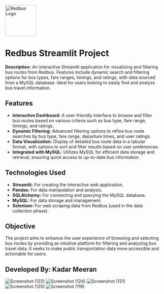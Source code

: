 <img src="https://github.com/user-attachments/assets/bdfddf33-c74e-4327-968f-580cc6ae383d" alt="Redbus Logo" width="100"/>

# Redbus Streamlit Project

**Description:**
An interactive Streamlit application for visualizing and filtering bus routes from Redbus. Features include dynamic search and filtering options for bus types, fare ranges, timings, and ratings, with data sourced from a MySQL database. Ideal for users looking to easily find and analyze bus travel information.

## Features
- **Interactive Dashboard:** A user-friendly interface to browse and filter bus routes based on various criteria such as bus type, fare range, timings, and ratings.
- **Dynamic Filtering:** Advanced filtering options to refine bus route searches by bus type, fare range, departure times, and user ratings.
- **Data Visualization:** Display of detailed bus route data in a tabular format, with options to sort and filter results based on user preferences.
- **Integrated with MySQL:** Utilizes MySQL for efficient data storage and retrieval, ensuring quick access to up-to-date bus information.

## Technologies Used
- **Streamlit:** For creating the interactive web application.
- **Pandas:** For data manipulation and analysis.
- **SQLAlchemy:** For connecting and querying the MySQL database.
- **MySQL:** For data storage and management.
- **Selenium:** For web scraping data from Redbus (used in the data collection phase).

## Objective
The project aims to enhance the user experience of browsing and selecting bus routes by providing an intuitive platform for filtering and analyzing bus travel data. It seeks to make public transportation data more accessible and actionable for users.

## Developed By: Kadar Meeran

![Screenshot (122)](https://github.com/user-attachments/assets/90b01b2b-34d3-4211-9258-63612fc3927d)
![Screenshot (124)](https://github.com/user-attachments/assets/2252838e-0029-4839-981c-7d2d145c98e0)
![Screenshot (121)](https://github.com/user-attachments/assets/e870eec6-e8f4-4a91-9ffd-03acfacbe504)
![Screenshot (120)](https://github.com/user-attachments/assets/e51ea405-6efc-4a62-ad74-16c85408fbec)
![Screenshot (119)](https://github.com/user-attachments/assets/6a85873d-1bb6-489c-9c40-4abcfe27142a)
